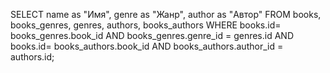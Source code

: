 SELECT name as "Имя", genre as "Жанр", author as "Автор"
FROM books, books_genres, genres, authors, books_authors
WHERE books.id= books_genres.book_id AND books_genres.genre_id = genres.id AND books.id= books_authors.book_id AND books_authors.author_id = authors.id;
